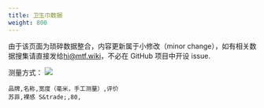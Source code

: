 ```yaml
---
title: 卫生巾数据
weight: 800
---
```


由于该页面为琐碎数据整合，内容更新属于小修改（minor change），如有相关数据搜集请直接发给<hi@mtf.wiki>，不必在 GitHub 项目中开设 issue.

测量方式：
![](/images/srs/pad_example.jpg)

```csv
品牌,名称,宽度（毫米，手工测量）,评价
苏菲,裸感 S&trade;,80,
```
